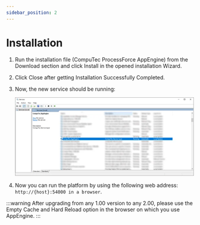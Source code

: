 ```yaml
---
sidebar_position: 2
---
```


# Installation

1. Run the installation file (CompuTec ProcessForce AppEngine) from the Download section and click Install in the opened installation Wizard.
2. Click Close after getting Installation Successfully Completed.
3. Now, the new service should be running:

    ![Services](./media/installation/appengine-service.webp)
4. Now you can run the platform by using the following web address: `http://{host}:54000 in a browser`.

:::warning
    After upgrading from any 1.00 version to any 2.00, please use the Empty Cache and Hard Reload option in the browser on which you use AppEngine.
:::
